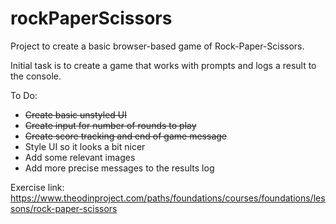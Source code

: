 # rockPaperScissors
Project to create a basic browser-based game of Rock-Paper-Scissors.

Initial task is to create a game that works with prompts and logs a result to the console.

To Do:
- ~~Create basic unstyled UI~~
- ~~Create input for number of rounds to play~~
- ~~Create score tracking and end of game message~~
- Style UI so it looks a bit nicer
- Add some relevant images
- Add more precise messages to the results log

Exercise link: https://www.theodinproject.com/paths/foundations/courses/foundations/lessons/rock-paper-scissors
